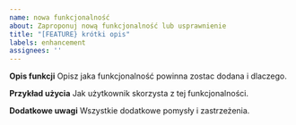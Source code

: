 ```yaml
---
name: nowa funkcjonalność
about: Zaproponuj nową funkcjonalność lub usprawnienie
title: "[FEATURE} krótki opis"
labels: enhancement
assignees: ''
---
```

**Opis funkcji**
Opisz jaka funkcjonalność powinna zostac dodana i dlaczego.

**Przykład użycia**
Jak użytkownik skorzysta z tej funkcjonalności.

**Dodatkowe uwagi**
Wszystkie dodatkowe pomysły i zastrzeżenia.
